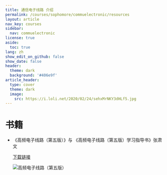 ```yaml
---
title: 通信电子线路 介绍
permalink: /courses/sophomore/commuelectronic/resources
layout: article
nav_key: courses
sidebar:
  nav: commuelectronic
license: true
aside:
  toc: true
lang: zh
show_edit_on_github: false
show_date: false
header:
  theme: dark
  background: '#406e9f'
article_header:
  type: cover
  theme: dark
  image:
    src: https://i.loli.net/2020/02/24/sehxMrNKY3dHLf5.jpg
---
```


<!--more-->

# 书籍

* 《高频电子线路（第五版）》与 《高频电子线路（第五版）学习指导书》张肃文
  
  [下载链接](https://mbb.eet-china.com/forum/topic/52585_1_1.html)
  
  ![](http://discourse-production.oss-cn-shanghai.aliyuncs.com/original/3X/f/1/f1ea02566f32d2053c312ae6d0612c0afd062336.jpg "高频电子线路（第五版）")


